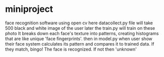 # miniproject
face recognition software using open cv
here datacollect.py file will take 500 black and white image of the user 
later the train.py will train on these photo It breaks down each face's texture into patterns, creating histograms that are like unique 'face fingerprints'. 
then in model.py when user show their face system calculates its pattern and compares it to trained data. If they match, bingo! The face is recognized. If not then 'unknown'
